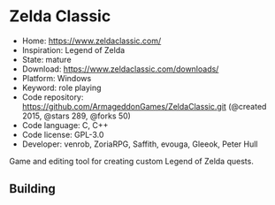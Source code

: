 # Zelda Classic

- Home: https://www.zeldaclassic.com/
- Inspiration: Legend of Zelda
- State: mature
- Download: https://www.zeldaclassic.com/downloads/
- Platform: Windows
- Keyword: role playing
- Code repository: https://github.com/ArmageddonGames/ZeldaClassic.git (@created 2015, @stars 289, @forks 50)
- Code language: C, C++
- Code license: GPL-3.0
- Developer: venrob, ZoriaRPG, Saffith, evouga, Gleeok, Peter Hull

Game and editing tool for creating custom Legend of Zelda quests.

## Building
